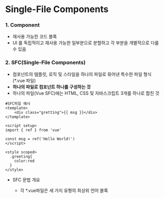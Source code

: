 # Single-File Components

### 1. Component

- 재사용 가능한 코드 블록
- UI 를 독립적이고 재사용 가능한 일부분으로 분할하고 각 부분을 개별적으로 다룰 수 있음

### 2. SFC(Single-File Components)

- 컴포넌트의 템플릿, 로직 및 스타일을 하나의 파일로 묶어낸 특수한 파일 형식 (*.vue 파일)
- **하나의 파일로 컴포넌트 하나를 구성하는 것**
- 하나의 파일(Vue SFC)에는 HTML, CSS 및 자바스크립트 3개를 하나로 합친 것

```vue
#SFC파일 예시
<template>
	<div class="gretting">{{ msg }}</div>
</template>

<script setup>
import { ref } from 'vue'
  
const msg = ref('Hello World!')
</script>

<style scoped>
  .greeting{
    color:red
  }
</style>
```

- SFC 문법 개요

  - 각 *.vue파일은 세 가지 유형의 최상위 언어 블록 <template>, <script>,<style>으로 구성됨

  - 언어 블록의 작성 순서는 상관 없으나 일반적으로 template -> script -> style 순서로 작성

  - 각 *. vue 파일은 최상위 <template>, <script setup> 블록을 하나만 포함할 수 있음(일반 <script> 제외)

  - <script setup> : 컴포넌트의 setup()함수로 사용되며 컴포넌트의 각 인스턴스에 대해 실행 (return도 안써도 됨)

  - <style scoped> → scoped가 지정되면 CSS는 현재 컴포넌트에만 적용

### 3. SFC build tool(vite)

- 프론트 엔드 개발 도구
- 빠른 개발환경을 위한 빌드 도구와 개발 서버를 제공 (https://vitejs.dev/)

### 4. Node Package Manager(NPM)

- Node.js의 기본 패키지 관리자

- **Node : Chrome의 V8 JavaScript 엔진을 기반으로 하는 Server-Side 실행 환경**

- Node.js의 영향 
  - 기존에 브라우저 안에서만 동작할 수 있었던 JavaScript를 브라우저가 아닌 서버 측에서도 실행할 수 있게 함 → **프론트엔드와 백엔드에서 동일한 언어로 개발할 수 있게 됨**
  - NPM을 활용해 수많은 오픈 소스 패키지와 라이브러리를 제공하여 개발자들이 손쉽게 코드를 공유하고 재사용할 수 있게 함

### 5. Vite 프로젝트 구조

- **node_modules**

  - **django에서 venv 같은 느낌**
  - Node.js 프로젝트에서 사용되는 외부 패키지들이 저장되는 디렉토리
  - 프로젝트의 의존성 모듈을 저장하고 관리하는 공간
  - 프로젝트가 실행될 때 필요한 라이브러리와 패키지들을 포함
  - .gitignore에 작성됨

- **package-lock.json, package.json**

  - **django에서 requirements.txt 같은 느낌**
  - 패키지들의 실제 설치 버전, 의존성 관계, 하위 패키지 등을 포함하여 패키지 설치에 필요한 모든 정보를 포함 
  - npm install 명령을 통해 패키지를 설치할 때, 명시된 버전과 의존성을 기반으로 설치

  - package.json은 lock.json을 보조하는 파일 정도로 기억

- **public 디렉토리**
  - 주로 다음 정적파일을 위치 시킴
    - 소스코드에서 참조되지 않는
    - 항상 같은 이름을 갖는
    - import 할 필요 없는
  - 항상 root 절대 경로를 사용하여 참조
    - public/icon.png는 소스 코드에서/icon.png로 참조 할 수 있음
- **index.html**
  - Vue 앱의 기본 HTML 파일
  - 앱의 진입점 (entry point)
  - Root 컴포넌트의 App.vue가 해당 페이지에 마운트(mount) 됨
  - 필요한 스타일 시트, 스크립트 등의 외부 리소스를 로들 할 수 있음(ex. bootstrap CDN)

- **src 디렉토리**
![1](https://github.com/JeongJonggil/TIL/assets/139416006/944c87b7-be44-49c2-b0b4-70a042dc54f4)
![2](https://github.com/JeongJonggil/TIL/assets/139416006/4273cb52-30d4-4c33-8e7e-5cabe199ea14)
![3](https://github.com/JeongJonggil/TIL/assets/139416006/cbbe4f52-cac2-493b-a1ef-d4dfeb20e750)
![4](https://github.com/JeongJonggil/TIL/assets/139416006/ea975e3a-c7e0-46f4-9c96-e1effa55d715)
![5](https://github.com/JeongJonggil/TIL/assets/139416006/18c30fd8-3fdc-4dbd-9230-7bce262d6796)

### 6. 모듈과 번들러

- **Module**
  - 프로그램을 구성하는 독립적인 코드 블록 (*.js 파일)
  - 개발하는 애플리케이션의 크기가 커지고 복잡해지면서 파일 하나에 모든 기능을 담기가 어려워 짐
  - 따라서 자연스럽게 파일을 여러개로 분리하여 관리를 하게 되었고, 이때 분리된 파일 각각이 모듈(module) 즉, js 파일 하나가 하나의 모듈
- **Bundler**
  - 여러 모듈과 파일을 하나(혹은 여러 개)의 번들로 묶어 최적화하여 애플리케이션에서 사용할 수 있게 만들어주는 도구
  - Bundler가 하는 작업을 Bundling이라 함

### 7. Component 활용

- 컴포넌트 파일 생성 후 등록(import)하여 사용

- import 시 경로에 /src/ 부분은 @로 사용가능

  - ```vue
    <template>
        <div>
            <h2>MyComponent</h2>
            <MyComponentItem/>
            <MyComponentItem/>
            <MyComponentItem/>
        </div>
    </template>
    
    <script setup>
    import MyComponentItem from '@/components/MyComponentItem.vue';
    </script>
    
    <style  scoped>
    </style>
    ```

### 8. Virtual Dom

- 가상의 DOM을 메모리에 저장하고 실제 DOM과 동기화하는 프로그래밍 개념
- 실제 DOM과의 변경 사항 비교를 통해 변경된 부분만 실제 DOM에 적용하는 방식
- 웹 애플리케이션의 성능을 향상시키기 위한 Vue의 내부 렌더링 기술

- Virtual DOM 주의사항
  - 실제 DOM에 직접 접근하지 말 것
    - 자바스크립트에서 사용하는 DOM 접근 관련 메서드 사용 금지
    - querySelector, createElement, addEventListner 등
    - Vue의 ref와 Lifecycle Hooks 함수를 사용해 간접적으로 접근하여 조작할 것
